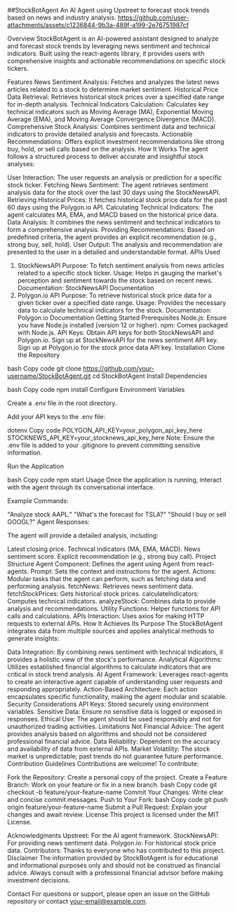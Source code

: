 ##StockBotAgent
An AI Agent using Upstreet to forecast stock trends based on news and industry analysis.
https://github.com/user-attachments/assets/c1236844-9b3a-489f-a199-2e76751987cf

Overview
StockBotAgent is an AI-powered assistant designed to analyze and forecast stock trends by leveraging news sentiment and technical indicators. Built using the react-agents library, it provides users with comprehensive insights and actionable recommendations on specific stock tickers.

Features
News Sentiment Analysis: Fetches and analyzes the latest news articles related to a stock to determine market sentiment.
Historical Price Data Retrieval: Retrieves historical stock prices over a specified date range for in-depth analysis.
Technical Indicators Calculation: Calculates key technical indicators such as Moving Average (MA), Exponential Moving Average (EMA), and Moving Average Convergence Divergence (MACD).
Comprehensive Stock Analysis: Combines sentiment data and technical indicators to provide detailed analysis and forecasts.
Actionable Recommendations: Offers explicit investment recommendations like strong buy, hold, or sell calls based on the analysis.
How It Works
The agent follows a structured process to deliver accurate and insightful stock analyses:

User Interaction: The user requests an analysis or prediction for a specific stock ticker.
Fetching News Sentiment: The agent retrieves sentiment analysis data for the stock over the last 30 days using the StockNewsAPI.
Retrieving Historical Prices: It fetches historical stock price data for the past 60 days using the Polygon.io API.
Calculating Technical Indicators: The agent calculates MA, EMA, and MACD based on the historical price data.
Data Analysis: It combines the news sentiment and technical indicators to form a comprehensive analysis.
Providing Recommendations: Based on predefined criteria, the agent provides an explicit recommendation (e.g., strong buy, sell, hold).
User Output: The analysis and recommendation are presented to the user in a detailed and understandable format.
APIs Used
1. StockNewsAPI
Purpose: To fetch sentiment analysis from news articles related to a specific stock ticker.
Usage: Helps in gauging the market's perception and sentiment towards the stock based on recent news.
Documentation: StockNewsAPI Documentation
2. Polygon.io API
Purpose: To retrieve historical stock price data for a given ticker over a specified date range.
Usage: Provides the necessary data to calculate technical indicators for the stock.
Documentation: Polygon.io Documentation
Getting Started
Prerequisites
Node.js: Ensure you have Node.js installed (version 12 or higher).
npm: Comes packaged with Node.js.
API Keys: Obtain API keys for both StockNewsAPI and Polygon.io.
Sign up at StockNewsAPI for the news sentiment API key.
Sign up at Polygon.io for the stock price data API key.
Installation
Clone the Repository

bash
Copy code
git clone https://github.com/your-username/StockBotAgent.git
cd StockBotAgent
Install Dependencies

bash
Copy code
npm install
Configure Environment Variables

Create a .env file in the root directory.

Add your API keys to the .env file:

dotenv
Copy code
POLYGON_API_KEY=your_polygon_api_key_here
STOCKNEWS_API_KEY=your_stocknews_api_key_here
Note: Ensure the .env file is added to your .gitignore to prevent committing sensitive information.

Run the Application

bash
Copy code
npm start
Usage
Once the application is running, interact with the agent through its conversational interface.

Example Commands:

"Analyze stock AAPL."
"What's the forecast for TSLA?"
"Should I buy or sell GOOGL?"
Agent Responses:

The agent will provide a detailed analysis, including:

Latest closing price.
Technical indicators (MA, EMA, MACD).
News sentiment score.
Explicit recommendation (e.g., strong buy call).
Project Structure
Agent Component: Defines the agent using Agent from react-agents.
Prompt: Sets the context and instructions for the agent.
Actions: Modular tasks that the agent can perform, such as fetching data and performing analysis.
fetchNews: Retrieves news sentiment data.
fetchStockPrices: Gets historical stock prices.
calculateIndicators: Computes technical indicators.
analyzeStock: Combines data to provide analysis and recommendations.
Utility Functions: Helper functions for API calls and calculations.
APIs Interaction: Uses axios for making HTTP requests to external APIs.
How It Achieves Its Purpose
The StockBotAgent integrates data from multiple sources and applies analytical methods to generate insights:

Data Integration: By combining news sentiment with technical indicators, it provides a holistic view of the stock's performance.
Analytical Algorithms: Utilizes established financial algorithms to calculate indicators that are critical in stock trend analysis.
AI Agent Framework: Leverages react-agents to create an interactive agent capable of understanding user requests and responding appropriately.
Action-Based Architecture: Each action encapsulates specific functionality, making the agent modular and scalable.
Security Considerations
API Keys: Stored securely using environment variables.
Sensitive Data: Ensure no sensitive data is logged or exposed in responses.
Ethical Use: The agent should be used responsibly and not for unauthorized trading activities.
Limitations
Not Financial Advice: The agent provides analysis based on algorithms and should not be considered professional financial advice.
Data Reliability: Dependent on the accuracy and availability of data from external APIs.
Market Volatility: The stock market is unpredictable; past trends do not guarantee future performance.
Contribution Guidelines
Contributions are welcome! To contribute:

Fork the Repository: Create a personal copy of the project.
Create a Feature Branch: Work on your feature or fix in a new branch.
bash
Copy code
git checkout -b feature/your-feature-name
Commit Your Changes: Write clear and concise commit messages.
Push to Your Fork:
bash
Copy code
git push origin feature/your-feature-name
Submit a Pull Request: Explain your changes and await review.
License
This project is licensed under the MIT License.

Acknowledgments
Upstreet: For the AI agent framework.
StockNewsAPI: For providing news sentiment data.
Polygon.io: For historical stock price data.
Contributors: Thanks to everyone who has contributed to this project.
Disclaimer
The information provided by StockBotAgent is for educational and informational purposes only and should not be construed as financial advice. Always consult with a professional financial advisor before making investment decisions.

Contact
For questions or support, please open an issue on the GitHub repository or contact your-email@example.com.





